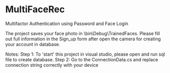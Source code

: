 # MultiFaceRec
Multifactor Authentication using Password and Face Login

The project saves your face photo in \bin\Debug\TrainedFaces.
Please fill out full information in the Sign_up form after open the camera for creating your account in database.

Notes:
Step 1: To 'start' this project in visual studio, please open and run sql file to create database.
Step 2: Go to the ConnectionData.cs and replace connection string correctly with your device

